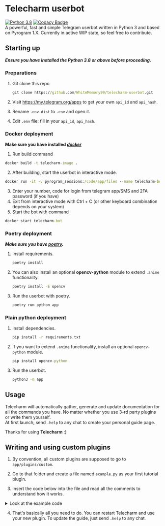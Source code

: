 # **Telecharm userbot**

[![Python 3.8](https://img.shields.io/badge/Python-3.8%20or%20newer-blue.svg)](https://www.python.org/downloads/release/python-380/)
[![Codacy Badge](https://api.codacy.com/project/badge/Grade/47528bf391c9433ba5a0333c55f9f12a)](https://app.codacy.com/gh/WhiteMemory99/telecharm-userbot?utm_source=github.com&utm_medium=referral&utm_content=WhiteMemory99/telecharm-userbot&utm_campaign=Badge_Grade_Settings)  
A powerful, fast and simple Telegram userbot written in Python 3 and based on Pyrogram 1.X. Currently in active WIP
state, so feel free to contribute.

## Starting up

**_Ensure you have installed the Python 3.8 or above before proceeding._**

### Preparations

1. Git clone this repo.

   ```cmd
   git clone https://github.com/WhiteMemory99/telecharm-userbot.git
   ```

2. Visit <https://my.telegram.org/apps> to get your own `api_id` and `api_hash`.
3. Rename `.env.dist` to `.env` and open it.
4. Edit `.env` file: fill in your `api_id`, `api_hash`.

### Docker deployment

**Make sure you have installed _[docker](https://docs.docker.com/get-docker/)_**

1. Run build command
```cmd
docker build -t telecharm-image .
```

2. After building, start the userbot in interactive mode.
```cmd
docker run -it -v pyrogram_sessions:/code/app/files --name telecharm-bot telecharm-image
```

3. Enter your number, code for login from telegram app/SMS and 2FA password (if you have)
4. Exit from interactive mode with Ctrl + C (or other keyboard combination depends on your system)
5. Start the bot with command
```cmd
docker start telecharm-bot
```

### Poetry deployment

**_Make sure you have [poetry](https://python-poetry.org/docs/)._**

1. Install requirements.

   ```cmd
   poetry install
   ```

2. You can also install an optional **opencv-python** module to extend `.anime` functionality.

   ```cmd
   poetry install -E opencv
   ```

3. Run the userbot with poetry.

   ```cmd
   poetry run python app
   ```

### Plain python deployment

1. Install dependencies.

   ```cmd
   pip install -r requirements.txt
   ```

2. If you want to extend `.anime` functionality, install an optional `opencv-python` module.

   ```cmd
   pip install opencv-python
   ```

3. Run the userbot.

   ```cmd
   python3 -m app
   ```

## Usage

Telecharm will automatically gather, generate and update documentation for all the commands you have. No matter whether
you use 3-rd party plugins or write them yourself. <br />At first launch, send `.help` to any chat to create your
personal guide page.

Thanks for using **Telecharm** :)

## Writing and using custom plugins

1. By convention, all custom plugins are supposed to go to `app/plugins/custom`.

2. Go to that folder and create a file named `example.py` as your first tutorial plugin.

3. Insert the code below into the file and read all the comments to understand how it works.

<details>
<summary>Look at the example code</summary>

```python
"""
app/plugins/custom/example.py
This text would also appear in Telecharm guide as a module description.
"""
import asyncio
from pyrogram import filters

from app.config import conf
from app.utils import Client, Message  # Use custom types for type-hinting
from app.utils.decorators import doc_exclude, doc_args


@Client.on_message(filters.me & filters.command("example", prefixes="."))
@doc_args("arg_name", ("date", "time"))  # Let the Telecharm guide know about supported args (OPTIONAL)
@doc_exclude  # This command will not appear in Telecharm guide, remove to check how the generation works :)
async def example_handler(client: Client, message: Message):
    """
    This text would appear in Telecharm guide along with the command if it wasn't excluded.

    You can even wrap it like that, or style with supported HTML text like <b><i>THIS</b></i>.
    """
    await message.edit_text("Hey, this is the example of a custom plugin command.", message_ttl=conf.default_ttl)
    # message_ttl is used for message clean up feature, so be sure to take it seriously.
    # For general and short replies use default_ttl provided in conf.

    if client.user_settings.get("clean_up"):  # You can access and alter user settings with client.user_settings
        await asyncio.sleep(1)
        await message.reply_text(
            "By the way, the clean up mode is on! So this message will disappear in 6 seconds.", message_ttl=6
        )
```

For more advanced usage, inspect my code and look at `app/utils`. <br />
Also, be sure to respect others and learn asyncio before writing plugins, so you don't ruin the whole experience.

</details>

4. That's basically all you need to do. You can restart Telecharm and use your new plugin. To update the guide, just
   send `.help` to any chat.